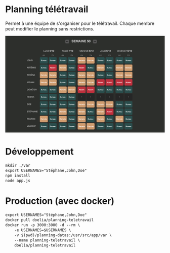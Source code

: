 # Planning télétravail

Permet à une équipe de s'organiser pour le télétravail. Chaque membre peut modifier le planning sans restrictions.

![alt text](https://github.com/doelia/planning-teletravail/blob/main/_doc/screenshot.png?raw=true)

# Développement
```
mkdir ./var
export USERNAMES="Stéphane,John,Doe"
npm install
node app.js
```

# Production (avec docker)
```
export USERNAMES="Stéphane,John,Doe"
docker pull doelia/planning-teletravail
docker run -p 3000:3000 -d --rm \
    -e USERNAMES=$USERNAMES \
    -v $(pwd)/planning-datas:/usr/src/app/var \
    --name planning-teletravail \
    doelia/planning-teletravail
```
